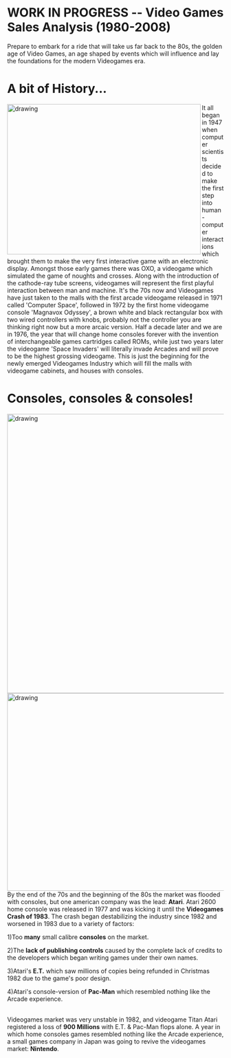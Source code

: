 # WORK IN PROGRESS -- Video Games Sales Analysis (1980-2008)
Prepare to embark for a ride that will take us far back to the 80s, the golden age of Video Games, an age shaped by events which will influence and lay the foundations for the modern Videogames era.

# A bit of History...
<img src="https://relor91.github.io/Lorenzo_Portfolio/images/Arcades.jpg" alt="drawing" height = "350" width="450" align="left"/>It all began in 1947 when computer scientists decided to make the first step into human-computer interactions which brought them to make
the very first interactive game with an electronic display. Amongst those early games there was OXO, a videogame which simulated the game of noughts and crosses.
Along with the introduction of the cathode-ray tube screens, videogames will represent the first playful interaction between man and machine.
It's the 70s now and Videogames have just taken to the malls with the first arcade videogame released in 1971 called 'Computer Space',
 followed in 1972 by the first home videogame console 'Magnavox Odyssey', a brown white and black rectangular box with two wired controllers with knobs, probably not the controller you are thinking right now but a more arcaic version.
Half a decade later and we are in 1976, the year that will change home consoles forever with the invention of interchangeable games cartridges called ROMs,
 while just two years later the videogame 'Space Invaders' will literally invade Arcades and will prove to be the highest grossing videogame.
This is just the beginning for the newly emerged Videogames Industry which will fill the malls with videogame cabinets, and houses with consoles.
 
 # Consoles, consoles & consoles!
 <img src="https://relor91.github.io/Lorenzo_Portfolio/images/Consoles%20Global%20Sales%20by%20Year.jpg" alt="drawing" height = "650" width="950" align="centre"/>
<img src="https://relor91.github.io/Lorenzo_Portfolio/images/Atari2600andNES.jpg" alt="drawing" height = "460" width="580" align="left"/>

 By the end of the 70s and the beginning of the 80s the market was flooded with consoles, but one american company was the lead: <strong>Atari</strong>.
Atari 2600 home console was released in 1977 and was kicking it until the <strong>Videogames Crash of 1983</strong>.
The crash began destabilizing the industry since 1982 and worsened in 1983 due to a variety of factors:
<p align=center><p> 1)Too <strong>many</strong> small calibre <strong>consoles</strong> on the market.
<p> 2)The <strong>lack of publishing controls</strong> caused by the complete lack of credits to the developers which began writing games under
 their own names.
<p> 3)Atari's <strong>E.T.</strong> which saw millions of copies being refunded in Christmas 1982 due to the game's poor design.</p>
<p> 4)Atari's console-version of <strong>Pac-Man</strong> which resembled nothing like the Arcade experience.</p>

<br>
Videogames market was very unstable in 1982, and videogame Titan Atari registered a loss of <strong>900 Millions</strong> with E.T. & Pac-Man flops alone.
A year in which home consoles games resembled nothing like the Arcade experience, a small games company in Japan was going to revive the videogames market: <strong>Nintendo</strong>.
